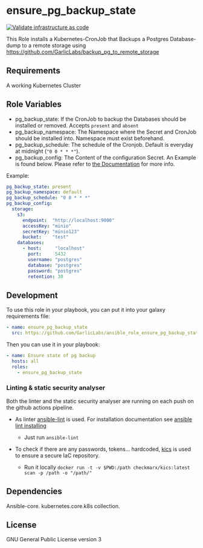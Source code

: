 # ensure_pg_backup_state

[![Validate infrastructure as code](https://github.com/garliclabs/ensure_pg_backup_state/actions/workflows/validation.yml/badge.svg)](https://github.com/garliclabs/ensure_pg_backup_state/actions/workflows/validation.yml)

This Role installs a Kubernetes-CronJob that Backups a Postgres Database-dump to a remote storage using https://github.com/GarlicLabs/backup_pg_to_remote_storage


## Requirements

A working Kubernetes Cluster

## Role Variables

* pg_backup_state: If the CronJob to backup the Databases should be installed or removed. Accepts `present` and `absent`
* pg_backup_namespace: The Namespace where the Secret and CronJob should be installed into. Namespace must exist beforehand.
* pg_backup_schedule: The schedule of the Cronjob. Default is everyday at midnight (`"0 0 * * *"`).
* pg_backup_config: The Content of the configuration Secret. An Example is found below. Please refer to [the Documentation](https://github.com/GarlicLabs/backup_pg_to_remote_storage) for more info.

Example:
```yaml
pg_backup_state: present
pg_backup_namespace: default
pg_backup_schedule: "0 0 * * *"
pg_backup_config:
  storage:
    s3:
      endpoint:  "http://localhost:9000"
      accessKey: "minio"
      secretKey: "minio123"
      bucket:    "test"
    databases:
      - host:     "localhost"
        port:     5432
        username: "postgres"
        database: "postgres"
        password: "postgres"
        retention: 30

```


## Development

To use this role in your playbook, you can put it into your galaxy requirements file:

```yaml 
- name: ensure_pg_backup_state
  src: https://github.com/GarlicLabs/ansible_role_ensure_pg_backup_state
```

Then you can use it in your playbook:

```yaml
- name: Ensure state of pg backup
  hosts: all
  roles:
    - ensure_pg_backup_state
```

### Linting & static security analyser

Both the linter and the static security analyser are running on each push on the github actions pipeline.  

* As linter [ansible-lint](https://ansible.readthedocs.io/projects/lint/) is used. For installation documentation see [ansible lint installing](https://ansible.readthedocs.io/projects/lint/)
  * Just run `ansible-lint`

* To check if there are any passwords, tokens... hardcoded, [kics](https://kics.io/index.html) is used to ensure a secure IaC repository.  
  * Run it locally `docker run -t -v $PWD:/path checkmarx/kics:latest scan -p /path -o "/path/"`

## Dependencies

Ansible-core.
kubernetes.core.k8s collection.

## License

GNU General Public License version 3
